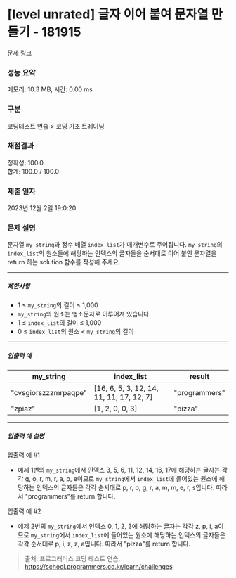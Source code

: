# [level unrated] 글자 이어 붙여 문자열 만들기 - 181915 

[문제 링크](https://school.programmers.co.kr/learn/courses/30/lessons/181915) 

### 성능 요약

메모리: 10.3 MB, 시간: 0.00 ms

### 구분

코딩테스트 연습 > 코딩 기초 트레이닝

### 채점결과

정확성: 100.0<br/>합계: 100.0 / 100.0

### 제출 일자

2023년 12월 2일 19:0:20

### 문제 설명

<p>문자열 <code>my_string</code>과 정수 배열 <code>index_list</code>가 매개변수로 주어집니다. <code>my_string</code>의 <code>index_list</code>의 원소들에 해당하는 인덱스의 글자들을 순서대로 이어 붙인 문자열을 return 하는 solution 함수를 작성해 주세요.</p>

<hr>

<h5>제한사항</h5>

<ul>
<li>1 ≤ <code>my_string</code>의 길이 ≤ 1,000</li>
<li><code>my_string</code>의 원소는 영소문자로 이루어져 있습니다.</li>
<li>1 ≤ <code>index_list</code>의 길이 ≤ 1,000</li>
<li>0 ≤ <code>index_list</code>의 원소 &lt; <code>my_string</code>의 길이</li>
</ul>

<hr>

<h5>입출력 예</h5>
<table class="table">
        <thead><tr>
<th>my_string</th>
<th>index_list</th>
<th>result</th>
</tr>
</thead>
        <tbody><tr>
<td>"cvsgiorszzzmrpaqpe"</td>
<td>[16, 6, 5, 3, 12, 14, 11, 11, 17, 12, 7]</td>
<td>"programmers"</td>
</tr>
<tr>
<td>"zpiaz"</td>
<td>[1, 2, 0, 0, 3]</td>
<td>"pizza"</td>
</tr>
</tbody>
      </table>
<hr>

<h5>입출력 예 설명</h5>

<p>입출력 예 #1</p>

<ul>
<li>예제 1번의 <code>my_string</code>에서 인덱스 3, 5, 6, 11, 12, 14, 16, 17에 해당하는 글자는 각각 g, o, r, m, r, a, p, e이므로 <code>my_string</code>에서 <code>index_list</code>에 들어있는 원소에 해당하는 인덱스의 글자들은 각각 순서대로 p, r, o, g, r, a, m, m, e, r, s입니다. 따라서 "programmers"를 return 합니다.</li>
</ul>

<p>입출력 예 #2</p>

<ul>
<li>예제 2번의 <code>my_string</code>에서 인덱스 0, 1, 2, 3에 해당하는 글자는 각각 z, p, i, a이므로 <code>my_string</code>에서 <code>index_list</code>에 들어있는 원소에 해당하는 인덱스의 글자들은 각각 순서대로 p, i, z, z, a입니다. 따라서 "pizza"를 return 합니다.</li>
</ul>


> 출처: 프로그래머스 코딩 테스트 연습, https://school.programmers.co.kr/learn/challenges